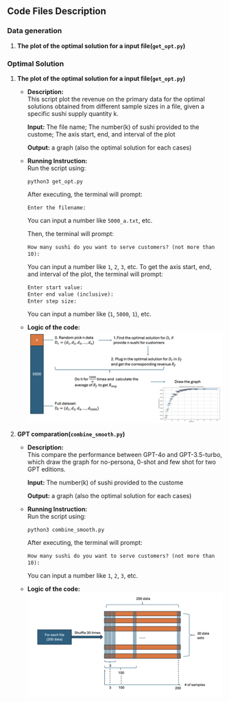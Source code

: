 ## Code Files Description
### Data generation
1. **The plot of the optimal solution for a input file(`get_opt.py`)**

### Optimal Solution

1. **The plot of the optimal solution for a input file(`get_opt.py`)**

   - **Description:**  
     This script plot the revenue on the primary data for the optimal solutions obtained from different sample sizes in a file, given a specific sushi supply quantity k. 

     **Input:** The file name; The number(k) of sushi provided to the custome; The axis start, end, and interval of the plot

     **Output:** a graph (also the optimal solution for each cases)
     
   - **Running Instruction:**  
     Run the script using:
     ```
     python3 get_opt.py
     ```
     After executing, the terminal will prompt:
     ```
     Enter the filename:
     ```
     You can input a number like `5000_a.txt`, etc.
     
     Then, the terminal will prompt:
     ```
     How many sushi do you want to serve customers? (not more than 10): 
     ```
     You can input a number like `1`, `2`, `3`, etc.
     To get the axis start, end, and interval of the plot, the terminal will prompt:
     ```
     Enter start value:  
     Enter end value (inclusive):    
     Enter step size:
     ```
     You can input a number like (`1`, `5000`, `1`), etc.

   - **Logic of the code:**
     ![Plot](../images/code_logic1.png)
     
     
2. **GPT comparation(`combine_smooth.py`)**
   - **Description:**  
     This compare the performance between GPT-4o and GPT-3.5-turbo, which draw the graph for no-persona, 0-shot and few shot for two GPT editions.

     **Input:** The number(k) of sushi provided to the custome

     **Output:** a graph (also the optimal solution for each cases)

   - **Running Instruction:**  
     Run the script using:
     ```
     python3 combine_smooth.py
     ```
     After executing, the terminal will prompt:
     ```
     How many sushi do you want to serve customers? (not more than 10): 
     ```
     You can input a number like `1`, `2`, `3`, etc.
   - **Logic of the code:**
     ![Plot](../images/code_logic2.png)
### 
